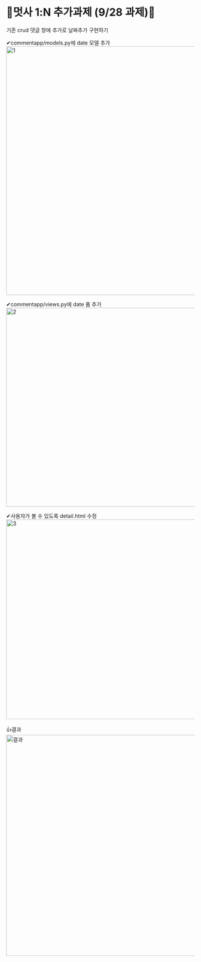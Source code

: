 # 🦁멋사 1:N 추가과제 (9/28 과제)🦁

기존 crud 댓글 창에 추가로 날짜추가 구현하기


✔commentapp/models.py에 date 모델 추가
<br>
<img width="664" alt="1" src="https://user-images.githubusercontent.com/80515918/134936069-4f4b7fed-118c-47d6-aea1-628876605a5e.PNG">
<br>

✔commentapp/views.py에 date 폼 추가
<br>
<img width="531" alt="2" src="https://user-images.githubusercontent.com/80515918/134936078-d2894a7a-ca9a-49a1-8a28-390e23568771.PNG">
<br>

✔사용자가 볼 수 있도록 detail.html 수정
<br>
<img width="533" alt="3" src="https://user-images.githubusercontent.com/80515918/134936087-ca71d491-ffd5-4157-a6d5-0c4d43525ae2.PNG">
<br>
<br>
👍결과
<br>
<img width="590" alt="결과" src="https://user-images.githubusercontent.com/80515918/134936099-3a8dba44-10da-4a6d-b40c-5e5d7d97370d.PNG">

